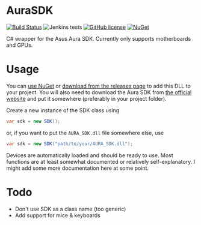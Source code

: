 # AuraSDK
[![Build Status](https://img.shields.io/jenkins/s/https/ci.gnyra.com/job/AuraSDK/job/master.svg?style=flat-square)](https://ci.gnyra.com/blue/organizations/jenkins/AuraSDK)
![Jenkins tests](https://img.shields.io/jenkins/t/https/ci.gnyra.com/job/AuraSDK/job/master.svg?style=flat-square)
[![GitHub license](https://img.shields.io/github/license/nicoco007/AuraSDK.svg?style=flat-square)](https://github.com/nicoco007/AuraSDK/blob/master/LICENSE)
[![NuGet](https://img.shields.io/nuget/v/AuraSDK.svg?style=flat-square)](https://www.nuget.org/packages/AuraSDK)


C# wrapper for the Asus Aura SDK. Currently only supports motherboards and GPUs.

# Usage
You can [use NuGet](https://www.nuget.org/packages/AuraSDK/) or [download from the releases page](https://github.com/nicoco007/AuraSDK/releases) to add this DLL to your project. You will also need to download the Aura SDK from [the official website](https://www.asus.com/campaign/aura/us/SDK.html) and put it somewhere (preferably in your project folder).

Create a new instance of the SDK class using

```cs
var sdk = new SDK();
```

or, if you want to put the `AURA_SDK.dll` file somewhere else, use

```cs
var sdk = new SDK("path/to/your/AURA_SDK.dll");
```

Devices are automatically loaded and should be ready to use. Most functions are at least somewhat documented or relatively self-explanatory. I might add some more documentation here at some point.

# Todo
* Don't use SDK as a class name (too generic)
* Add support for mice & keyboards

